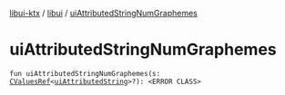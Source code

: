 [libui-ktx](../index.md) / [libui](index.md) / [uiAttributedStringNumGraphemes](./ui-attributed-string-num-graphemes.md)

# uiAttributedStringNumGraphemes

`fun uiAttributedStringNumGraphemes(s: `[`CValuesRef`](../kotlinx.cinterop/-c-values-ref/index.md)`<`[`uiAttributedString`](ui-attributed-string.md)`>?): <ERROR CLASS>`